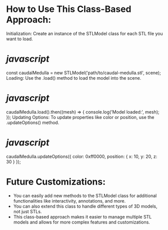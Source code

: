 # How to Use This Class-Based Approach:

Initialization: Create an instance of the STLModel class for each STL file you want to load.

# *javascript*
const caudalMedulla = new STLModel('path/to/caudal-medulla.stl', scene);
        Loading: Use the .load() method to load the model into the scene.

# *javascript*
caudalMedulla.load().then((mesh) => {
  console.log('Model loaded:', mesh);
});
        Updating Options: To update properties like color or position, use the .updateOptions() method.


# *javascript*
caudalMedulla.updateOptions({ color: 0xff0000, position: { x: 10, y: 20, z: 30 } });


# Future Customizations:
* You can easily add new methods to the STLModel class for additional functionalities like interactivity, annotations, and more.
* You can also extend this class to handle different types of 3D models, not just STLs.
* This class-based approach makes it easier to manage multiple STL models and allows for more complex features and customizations.




